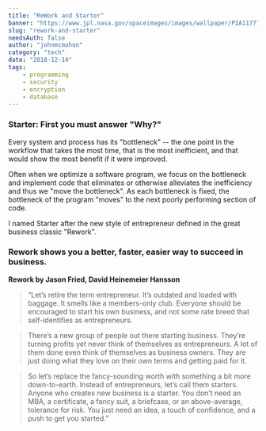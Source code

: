 ```yaml
---
title: "ReWork and Starter"
banner: "https://www.jpl.nasa.gov/spaceimages/images/wallpaper/PIA11777-640x350.jpg"
slug: "rework-and-starter"
needsAuth: false
author: "johnmcmahon"
category: "tech"
date: "2018-12-14"
tags:
    - programming
    - security
    - encryption
    - database
---
```


### Starter: First you must answer "Why?"

Every system and process has its "bottleneck" -- the one point in the workflow that takes the most time, that is the most inefficient, and that would show the most benefit if it were improved.

Often when we optimize a software program, we focus on the bottleneck and implement code that eliminates or otherwise alleviates the inefficiency and thus we "move the bottleneck". As each bottleneck is fixed, the bottleneck of the program "moves" to the next poorly performing section of code.

I named Starter after the new style of entrepreneur defined in the great business classic "Rework".

### Rework shows you a better, faster, easier way to succeed in business.

**Rework by Jason Fried, David Heinemeier Hansson**
> “Let’s retire the term entrepreneur. It’s outdated and loaded with baggage. It smells like a members-only club. Everyone should be encouraged to start his own business, and not some rate breed that self-identifies as entrepreneurs.

> There’s a new group of people out there starting business. They’re turning profits yet never think of themselves as entrepreneurs. A lot of them done even think of themselves as business owners. They are just doing what they love on their own terms and getting paid for it.

> So let’s replace the fancy-sounding worth with something a bit more down-to-earth. Instead of entrepreneurs, let’s call them starters. Anyone who creates new business is a starter. You don’t need an MBA, a certificate, a fancy suit, a briefcase, or an above-average, tolerance for risk. You just need an idea, a touch of confidence, and a push to get you started.”
